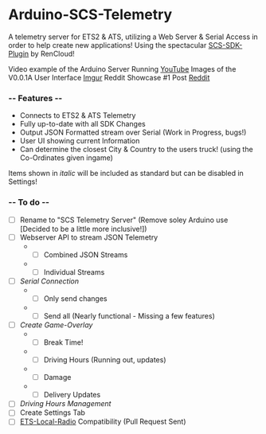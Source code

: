 # Arduino-SCS-Telemetry
A telemetry server for ETS2 & ATS, utilizing a Web Server & Serial Access in order to help create new applications!
Using the spectacular [SCS-SDK-Plugin](https://github.com/RenCloud/scs-sdk-plugin) by RenCloud!

Video example of the Arduino Server Running [YouTube](https://youtu.be/5VJYbR_MEM0)
Images of the V0.0.1A User Interface [Imgur](https://imgur.com/a/qS7otsD)
Reddit Showcase #1 Post [Reddit](https://www.reddit.com/r/trucksim/comments/gd1pgt/arduinoscstelemetry_showcase_1/)
### -- Features --

* Connects to ETS2 & ATS Telemetry
* Fully up-to-date with all SDK Changes
* Output JSON Formatted stream over Serial (Work in Progress, bugs!)
* User UI showing current Information
* Can determine the closest City & Country to the users truck! (using the Co-Ordinates given ingame)

Items shown in *italic* will be included as standard but can be disabled in Settings!
### -- To do --
- [ ] Rename to "SCS Telemetry Server" (Remove soley Arduino use [Decided to be a little more inclusive!])
- [ ] Webserver API to stream JSON Telemetry
  * - [ ] Combined JSON Streams
  * - [ ] Individual Streams
- [ ] *Serial Connection*
  * - [ ] Only send changes
  * - [ ] Send all (Nearly functional - Missing a few features)
- [ ] *Create Game-Overlay*
  * - [ ] Break Time!
  * - [ ] Driving Hours (Running out, updates)
  * - [ ] Damage
  * - [ ] Delivery Updates
- [ ] *Driving Hours Management*
- [ ] Create Settings Tab
- [ ] [ETS-Local-Radio](https://github.com/Koenvh1/ets2-local-radio) Compatibility (Pull Request Sent)
